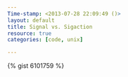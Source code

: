 ```yaml
---
Time-stamp: <2013-07-28 22:09:49 ()>
layout: default
title: Signal vs. Sigaction
resource: true
categories: [code, unix]

---
```


{% gist 6101759 %}
